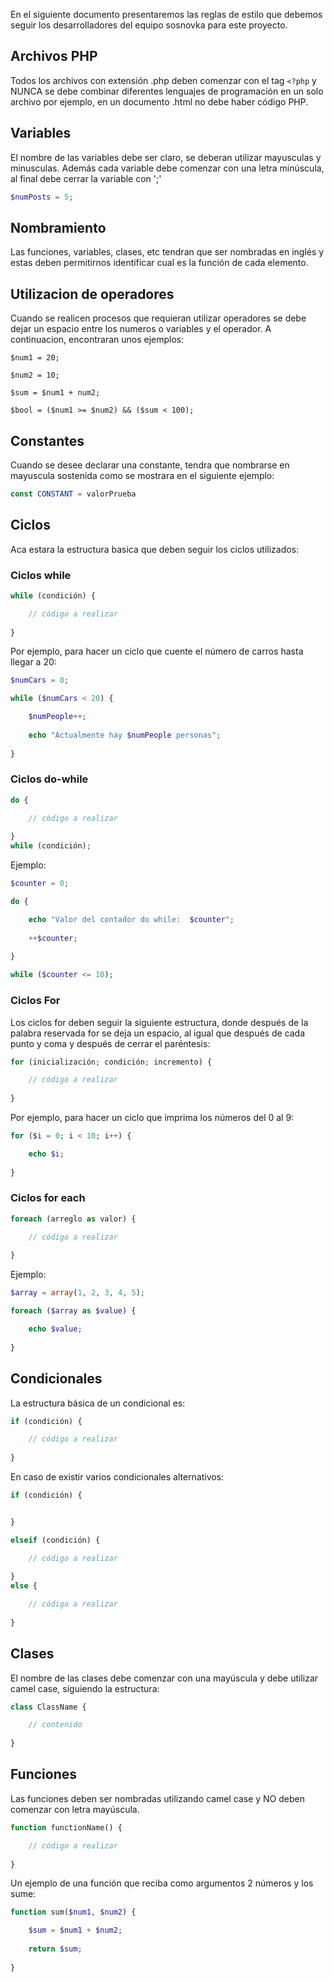 En el siguiente documento presentaremos las reglas de estilo que debemos seguir los desarrolladores del equipo sosnovka para este proyecto.

## Archivos PHP


Todos los archivos con extensión .php deben comenzar con el tag ```<?php``` y NUNCA se debe combinar diferentes lenguajes de programación en un solo archivo por ejemplo, en un documento .html no debe haber código PHP.


## Variables


El nombre de las variables debe ser claro, se deberan utilizar mayusculas y minusculas. Además cada variable debe comenzar con una letra minúscula, al final debe cerrar la variable con ';'
```php
$numPosts = 5;
```

## Nombramiento


Las funciones, variables, clases, etc tendran que ser nombradas en inglés y estas deben permitirnos identificar cual es la función de cada elemento.


## Utilizacion de operadores


Cuando se realicen procesos que requieran utilizar operadores se debe dejar un espacio entre los numeros o variables y el operador. A continuacion, encontraran unos ejemplos: 
```
$num1 = 20;

$num2 = 10;

$sum = $num1 + num2;

$bool = ($num1 >= $num2) && ($sum < 100);
```


## Constantes


Cuando se desee declarar una constante, tendra que nombrarse en mayuscula sostenida como se mostrara en el siguiente ejemplo:
```php
const CONSTANT = valorPrueba
```

## Ciclos


Aca estara la estructura basica que deben seguir los ciclos utilizados:

### Ciclos while

```php
while (condición) {

    // código a realizar
    
}
```
Por ejemplo, para hacer un ciclo que cuente el número de carros hasta llegar a 20:

```php
$numCars = 0;

while ($numCars < 20) {

    $numPeople++;
    
    echo "Actualmente hay $numPeople personas";
    
}
```


### Ciclos do-while
```php
do {

    // código a realizar
    
}
while (condición);
```

Ejemplo:

```php
$counter = 0;

do {

    echo "Valor del contador do while:  $counter";
    
    ++$counter;
    
}

while ($counter <= 10);
```


### Ciclos For

Los ciclos for deben seguir la siguiente estructura, donde después de la palabra reservada for se deja un espacio, al igual que después de cada punto y coma y después de cerrar el paréntesis:
```php
for (inicialización; condición; incremento) {

    // código a realizar
    
}
```
Por ejemplo, para hacer un ciclo que imprima los números del 0 al 9:
```php
for ($i = 0; i < 10; i++) {

    echo $i;
    
}
```

### Ciclos for each
```php
foreach (arreglo as valor) {

    // código a realizar
    
}
```
Ejemplo:
```php
$array = array(1, 2, 3, 4, 5);

foreach ($array as $value) {

    echo $value;
    
}
```

## Condicionales

La estructura básica de un condicional es:
```php
if (condición) {

    // código a realizar
    
}
```
En caso de existir varios condicionales alternativos:
```php
if (condición) {


}

elseif (condición) {

    // código a realizar
    
}
else {

    // código a realizar
    
}
```

## Clases


El nombre de las clases debe comenzar con una mayúscula y debe utilizar camel case, siguiendo la estructura:
```php
class ClassName {

    // contenido
    
}
```

## Funciones


Las funciones deben ser nombradas utilizando camel case y NO deben comenzar con letra mayúscula.
```php
function functionName() {

    // código a realizar
    
}
```
Un ejemplo de una función que reciba como argumentos 2 números y los sume:
```php
function sum($num1, $num2) {

    $sum = $num1 + $num2;
    
    return $sum;
    
}
```
